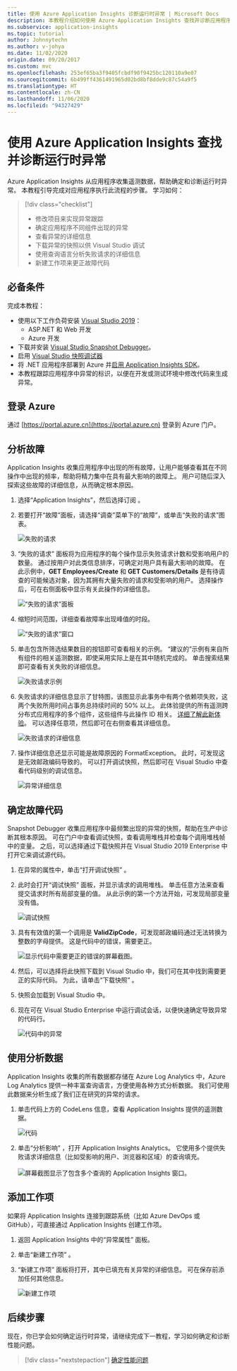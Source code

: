 ```yaml
---
title: 使用 Azure Application Insights 诊断运行时异常 | Microsoft Docs
description: 本教程介绍如何使用 Azure Application Insights 查找并诊断应用程序中的运行时异常。
ms.subservice: application-insights
ms.topic: tutorial
author: Johnnytechn
ms.author: v-johya
ms.date: 11/02/2020
origin.date: 09/20/2017
ms.custom: mvc
ms.openlocfilehash: 253ef65ba3f9405fcbdf90f9425bc120110a9e07
ms.sourcegitcommit: 6b499ff4361491965d02bd8bf8dde9c87c54a9f5
ms.translationtype: HT
ms.contentlocale: zh-CN
ms.lasthandoff: 11/06/2020
ms.locfileid: "94327429"
---
```

# <a name="find-and-diagnose-run-time-exceptions-with-azure-application-insights"></a>使用 Azure Application Insights 查找并诊断运行时异常

Azure Application Insights 从应用程序收集遥测数据，帮助确定和诊断运行时异常。  本教程引导完成对应用程序执行此流程的步骤。  学习如何：

> [!div class="checklist"]
> * 修改项目来实现异常跟踪
> * 确定应用程序不同组件出现的异常
> * 查看异常的详细信息
> * 下载异常的快照以供 Visual Studio 调试
> * 使用查询语言分析失败请求的详细信息
> * 新建工作项来更正故障代码


## <a name="prerequisites"></a>必备条件

完成本教程：

- 使用以下工作负荷安装 [Visual Studio 2019](https://www.visualstudio.com/downloads/)：
    - ASP.NET 和 Web 开发
    - Azure 开发
- 下载并安装 [Visual Studio Snapshot Debugger](https://aka.ms/snapshotdebugger)。
- 启用 [Visual Studio 快照调试器](../app/snapshot-debugger.md)
- 将 .NET 应用程序部署到 Azure 并[启用 Application Insights SDK](../app/asp-net.md)。 
- 本教程跟踪应用程序中异常的标识，以便在开发或测试环境中修改代码来生成异常。 

## <a name="log-in-to-azure"></a>登录 Azure
通过 [https://portal.azure.cn](https://portal.azure.cn) 登录到 Azure 门户。


## <a name="analyze-failures"></a>分析故障
Application Insights 收集应用程序中出现的所有故障，让用户能够查看其在不同操作中出现的频率，帮助将精力集中在具有最大影响的故障上。  用户可随后深入探索这些故障的详细信息，从而确定根本原因。   

1. 选择“Application Insights”，然后选择订阅  。  
2. 若要打开“故障”面板，请选择“调查”菜单下的“故障”，或单击“失败的请求”图表。

    ![失败的请求](./media/tutorial-runtime-exceptions/failed-requests.png)

3. “失败的请求”  面板将为应用程序的每个操作显示失败请求计数和受影响用户的数量。  通过按用户对此类信息排序，可确定对用户具有最大影响的故障。  在此示例中，**GET Employees/Create** 和 **GET Customers/Details** 是有待调查的可能候选对象，因为其拥有大量失败的请求和受影响的用户。  选择操作后，可在右侧面板中显示有关此操作的详细信息。

    ![“失败的请求”面板](./media/tutorial-runtime-exceptions/failed-requests-blade.png)

4. 缩短时间范围，详细查看故障率出现峰值的时段。

    ![“失败的请求”窗口](./media/tutorial-runtime-exceptions/failed-requests-window.png)

5. 单击包含所筛选结果数目的按钮即可查看相关的示例。 “建议的”示例有来自所有组件的相关遥测数据，即使采用实际上是在其中随机完成的。 单击搜索结果即可查看有关失败的详细信息。

    ![失败请求示例](./media/tutorial-runtime-exceptions/failed-requests-search.png)

6. 失败请求的详细信息显示了甘特图，该图显示此事务中有两个依赖项失败，这两个失败所用时间占事务总持续时间的 50% 以上。 此体验提供的所有遥测跨分布式应用程序的多个组件，这些组件与此操作 ID 相关。 [详细了解此新体验](../app/transaction-diagnostics.md)。 可以选择任意项，然后即可在右侧查看其详细信息。 

    ![失败请求的详细信息](./media/tutorial-runtime-exceptions/failed-request-details.png)

7. 操作详细信息还显示可能是故障原因的 FormatException。  此时，可发现这是无效邮政编码导致的。 可以打开调试快照，然后即可在 Visual Studio 中查看代码级别的调试信息。

    ![异常详细信息](./media/tutorial-runtime-exceptions/failed-requests-exception.png)

## <a name="identify-failing-code"></a>确定故障代码
Snapshot Debugger 收集应用程序中最频繁出现的异常的快照，帮助在生产中诊断其根本原因。  可在门户中查看调试快照，查看调用堆栈并检查每个调用堆栈帧中的变量。 之后，可以选择通过下载快照并在 Visual Studio 2019 Enterprise 中打开它来调试源代码。

1. 在异常的属性中，单击“打开调试快照”  。
2. 此时会打开“调试快照”  面板，并显示请求的调用堆栈。  单击任意方法来查看提交请求时所有局部变量的值。  从此示例的第一个方法开始，可发现局部变量没有值。

    ![调试快照](./media/tutorial-runtime-exceptions/debug-snapshot-01.png)

3. 具有有效值的第一个调用是 **ValidZipCode**，可发现邮政编码通过无法转换为整数的字母提供。  这是代码中的错误，需要更正。

    ![显示代码中需要更正的错误的屏幕截图。    ](./media/tutorial-runtime-exceptions/debug-snapshot-02.png)

4. 然后，可以选择将此快照下载到 Visual Studio 中，我们可在其中找到需要更正的实际代码。 为此，请单击“下载快照”  。
5. 快照会加载到 Visual Studio 中。
6. 现在可在 Visual Studio Enterprise 中运行调试会话，以便快速确定导致异常的代码行。

    ![代码中的异常](./media/tutorial-runtime-exceptions/exception-code.png)


## <a name="use-analytics-data"></a>使用分析数据
Application Insights 收集的所有数据都存储在 Azure Log Analytics 中，Azure Log Analytics 提供一种丰富查询语言，方便使用各种方式分析数据。  我们可使用此数据来分析生成了我们正在研究的异常的请求。 

1. 单击代码上方的 CodeLens 信息，查看 Application Insights 提供的遥测数据。

    ![代码](./media/tutorial-runtime-exceptions/codelens.png)

1. 单击“分析影响”  ，打开 Application Insights Analytics。  它使用多个提供失败请求详细信息（比如受影响的用户、浏览器和区域）的查询填充。<br><br>![屏幕截图显示了包含多个查询的 Application Insights 窗口。](./media/tutorial-runtime-exceptions/analytics.png)<br>

## <a name="add-work-item"></a>添加工作项
如果将 Application Insights 连接到跟踪系统（比如 Azure DevOps 或 GitHub），可直接通过 Application Insights 创建工作项。

1. 返回 Application Insights 中的“异常属性”  面板。
2. 单击“新建工作项”  。
3. “新建工作项”  面板将打开，其中已填充有关异常的详细信息。  可在保存前添加任何其他信息。

    ![新建工作项](./media/tutorial-runtime-exceptions/new-work-item.png)

## <a name="next-steps"></a>后续步骤
现在，你已学会如何确定运行时异常，请继续完成下一教程，学习如何确定和诊断性能问题。

> [!div class="nextstepaction"]
> [确定性能问题](./tutorial-performance.md)


